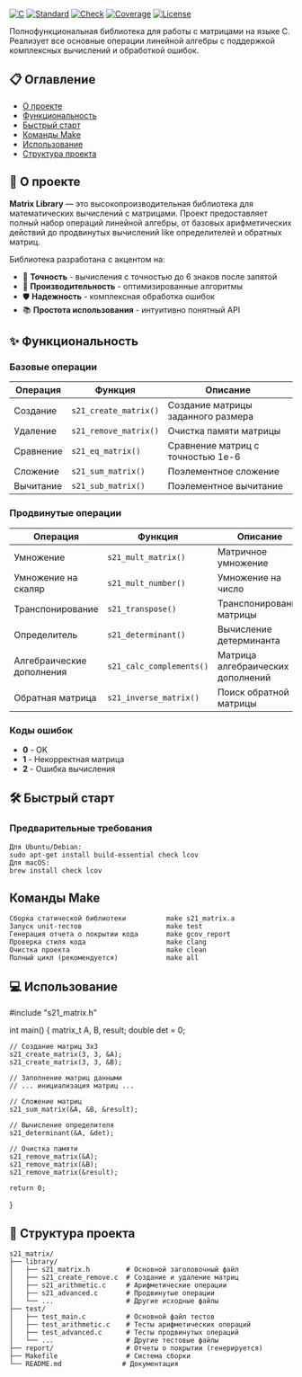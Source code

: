 [![C](https://img.shields.io/badge/Language-C-blue.svg)](https://en.wikipedia.org/wiki/C_(programming_language))
[![Standard](https://img.shields.io/badge/Standard-C11-yellow.svg)](https://en.wikipedia.org/wiki/C11_(C_standard_revision))
[![Check](https://img.shields.io/badge/Testing-Check%20Framework-red.svg)](https://libcheck.github.io/check/)
[![Coverage](https://img.shields.io/badge/Coverage-LCOV-green.svg)](http://ltp.sourceforge.net/coverage/lcov.php)
[![License](https://img.shields.io/badge/License-MIT-success.svg)](https://opensource.org/licenses/MIT)

Полнофункциональная библиотека для работы с матрицами на языке C. Реализует все основные операции линейной алгебры с поддержкой комплексных вычислений и обработкой ошибок.

## 📋 Оглавление

- [О проекте](#-о-проекте)
- [Функциональность](#-функциональность)
- [Быстрый старт](#-быстрый-старт)
- [Команды Make](#команды-make)
- [Использование](#-использование)
- [Структура проекта](#-структура-проекта)

## 🚀 О проекте

**Matrix Library** — это высокопроизводительная библиотека для математических вычислений с матрицами. Проект предоставляет полный набор операций линейной алгебры, от базовых арифметических действий до продвинутых вычислений like определителей и обратных матриц.

Библиотека разработана с акцентом на:
- 🔬 **Точность** - вычисления с точностью до 6 знаков после запятой
- 🚀 **Производительность** - оптимизированные алгоритмы
- 🛡️ **Надежность** - комплексная обработка ошибок
- 📚 **Простота использования** - интуитивно понятный API

## ✨ Функциональность

### Базовые операции
| Операция | Функция | Описание |
|----------|---------|----------|
| Создание | `s21_create_matrix()` | Создание матрицы заданного размера |
| Удаление | `s21_remove_matrix()` | Очистка памяти матрицы |
| Сравнение | `s21_eq_matrix()` | Сравнение матриц с точностью 1e-6 |
| Сложение | `s21_sum_matrix()` | Поэлементное сложение |
| Вычитание | `s21_sub_matrix()` | Поэлементное вычитание |

### Продвинутые операции
| Операция | Функция | Описание |
|----------|---------|----------|
| Умножение | `s21_mult_matrix()` | Матричное умножение |
| Умножение на скаляр | `s21_mult_number()` | Умножение на число |
| Транспонирование | `s21_transpose()` | Транспонирование матрицы |
| Определитель | `s21_determinant()` | Вычисление детерминанта |
| Алгебраические дополнения | `s21_calc_complements()` | Матрица алгебраических дополнений |
| Обратная матрица | `s21_inverse_matrix()` | Поиск обратной матрицы |

### Коды ошибок
- **0** - OK
- **1** - Некорректная матрица
- **2** - Ошибка вычисления

## 🛠 Быстрый старт

### Предварительные требования
```
Для Ubuntu/Debian:
sudo apt-get install build-essential check lcov
Для macOS:
brew install check lcov
```
## Команды Make
```
Сборка статической библиотеки          make s21_matrix.a
Запуск unit-тестов                     make test
Генерация отчета о покрытии кода       make gcov_report
Проверка стиля кода                    make clang
Очистка проекта                        make clean
Полный цикл (рекомендуется)            make all
```
## 💻 Использование
#include "s21_matrix.h"

int main() {
    matrix_t A, B, result;
    double det = 0;
    
    // Создание матриц 3x3
    s21_create_matrix(3, 3, &A);
    s21_create_matrix(3, 3, &B);
    
    // Заполнение матриц данными
    // ... инициализация матриц ...
    
    // Сложение матриц
    s21_sum_matrix(&A, &B, &result);
    
    // Вычисление определителя
    s21_determinant(&A, &det);
    
    // Очистка памяти
    s21_remove_matrix(&A);
    s21_remove_matrix(&B);
    s21_remove_matrix(&result);
    
    return 0;
}

## 📁 Структура проекта
```
s21_matrix/
├── library/
│   ├── s21_matrix.h         # Основной заголовочный файл
│   ├── s21_create_remove.c  # Создание и удаление матриц
│   ├── s21_arithmetic.c     # Арифметические операции
│   ├── s21_advanced.c       # Продвинутые операции
│   └── ...                  # Другие исходные файлы
├── test/
│   ├── test_main.c          # Основной файл тестов
│   ├── test_arithmetic.c    # Тесты арифметических операций
│   ├── test_advanced.c      # Тесты продвинутых операций
│   └── ...                  # Другие тестовые файлы
├── report/                  # Отчеты о покрытии (генерируется)
├── Makefile                 # Система сборки
└── README.md               # Документация
```
